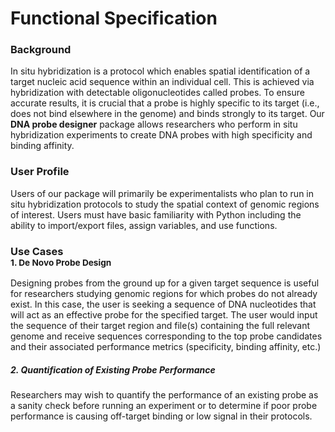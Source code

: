 # Functional Specification

### Background
In situ hybridization is a protocol which enables spatial identification of a target nucleic acid sequence within an individual cell. This is achieved via hybridization with detectable oligonucleotides called probes. To ensure accurate results, it is crucial that a probe is highly specific to its target (i.e., does not bind elsewhere in the genome) and binds strongly to its target. Our **DNA probe designer** package allows researchers who perform in situ hybridization experiments to create DNA probes with high specificity and binding affinity.

### User Profile
Users of our package will primarily be experimentalists who plan to run in situ hybridization protocols to study the spatial context of genomic regions of interest. Users must have basic familiarity with Python including the ability to import/export files, assign variables, and use functions.

### Use Cases<br><sup>1. De Novo Probe Design</sup>
Designing probes from the ground up for a given target sequence is useful for researchers studying genomic regions for which probes do not already exist. In this case, the user is seeking a sequence of DNA nucleotides that will act as an effective probe for the specified target. The user would input the sequence of their target region and file(s) containing the full relevant genome and receive sequences corresponding to the top probe candidates and their associated performance metrics (specificity, binding affinity, etc.)

##### 2. Quantification of Existing Probe Performance
Researchers may wish to quantify the performance of an existing probe as a sanity check before running an experiment or to determine if poor probe performance is causing off-target binding or low signal in their protocols.